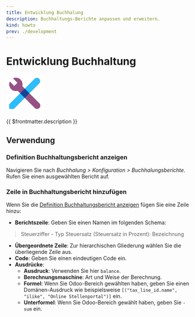 ```yaml
---
title: Entwicklung Buchhalung
description: Buchhaltungs-Berichte anpassen und erweitern.
kind: howto
prev: ./development
---
```

# Entwicklung Buchhaltung
![icons_odoo_web_studio](attachments/icons_odoo_web_studio.png)

{{ $frontmatter.description }}

## Verwendung

### Definition Buchhaltungsbericht anzeigen

Navigieren Sie nach *Buchhalung > Konfiguration > Buchhalungsberichte*. Rufen Sie einen ausgewählten Bericht auf.

### Zeile in Buchhaltungsbericht hinzufügen

Wenn Sie die [Definition Buchhaltungsbericht anzeigen](#Definition%20Buchhaltungsbericht%20anzeigen) fügen Sie eine Zeile hinzu:

* **Berichtszeile**: Geben Sie einen Namen im folgenden Schema:

> Steuerziffer - Typ Steuersatz (Steuersatz in Prozent): Bezeichnung

* **Übergeordnete Zeile**: Zur hierarchischen Gliederung wählen Sie die überliegende Zeile aus.
* **Code**: Geben Sie einen eindeutigen Code ein.
* **Ausdrücke**:
	* **Ausdruck**: Verwenden Sie hier `balance`.
	* **Berechnungsmaschine**: Art und Weise der Berechnung.
	* **Formel**: Wenn Sie Odoo-Bereich gewählten haben, geben Sie einen Domänen-Ausdruck wie beispielsweise `[("tax_line_id.name", "ilike", "Online Stellenportal")]` ein.
	* **Unterformel**: Wenn Sie Odoo-Bereich gewählt haben, geben Sie `-sum` ein.
